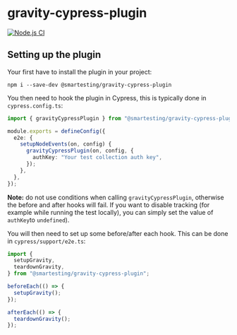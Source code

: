 # gravity-cypress-plugin

[![Node.js CI](https://github.com/Smartesting/gravity-cypress-plugin/actions/workflows/node.js.yml/badge.svg?branch=main)](https://github.com/Smartesting/gravity-cypress-plugin/actions/workflows/node.js.yml)

## Setting up the plugin

Your first have to install the plugin in your project:

```shell
npm i --save-dev @smartesting/gravity-cypress-plugin
```

You then need to hook the plugin in Cypress, this is typically done in `cypress.config.ts`:

```typescript
import { gravityCypressPlugin } from "@smartesting/gravity-cypress-plugin";

module.exports = defineConfig({
  e2e: {
    setupNodeEvents(on, config) {
      gravityCypressPlugin(on, config, {
        authKey: "Your test collection auth key",
      });
    },
  },
});
```

**Note:** do not use conditions when calling `gravityCypressPlugin`, otherwise the before and after hooks will fail. If you want to disable tracking (for example while running the test locally), you can simply set the value of `authKey`to `undefined`).

You will then need to set up some before/after each hook. This can be done in `cypress/support/e2e.ts`:

```typescript
import {
  setupGravity,
  teardownGravity,
} from "@smartesting/gravity-cypress-plugin";

beforeEach(() => {
  setupGravity();
});

afterEach(() => {
  teardownGravity();
});
```
